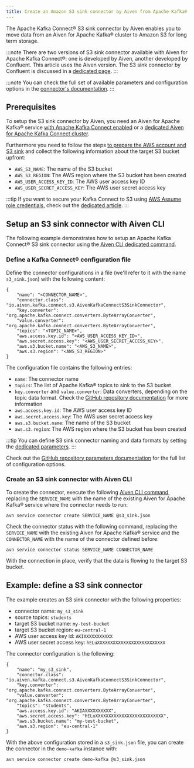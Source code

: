 ```yaml
---
title: Create an Amazon S3 sink connector by Aiven from Apache Kafka®
---
```


The Apache Kafka Connect® S3 sink connector by Aiven enables you to move
data from an Aiven for Apache Kafka® cluster to Amazon S3 for long term
storage.

:::note
There are two versions of S3 sink connector available with Aiven for
Apache Kafka Connect®: one is developed by Aiven, another developed by
Confluent. This article uses the Aiven version. The S3 sink connector by
Confluent is discussed in a
[dedicated page](s3-sink-connector-confluent).
:::

:::note
You can check the full set of available parameters and configuration
options in the [connector\'s
documentation](https://github.com/aiven/s3-connector-for-apache-kafka).
:::

## Prerequisites

To setup the S3 sink connector by Aiven, you need an Aiven for Apache
Kafka® service
[with Apache Kafka Connect enabled](enable-connect) or a
[dedicated Aiven for Apache Kafka Connect cluster](/docs/products/kafka/kafka-connect/get-started#apache_kafka_connect_dedicated_cluster).

Furthermore you need to follow the steps
[to prepare the AWS account and S3 sink](s3-sink-prereq) and collect the following information about the target S3
bucket upfront:

-   `AWS_S3_NAME`: The name of the S3 bucket
-   `AWS_S3_REGION`: The AWS region where the S3 bucket has been created
-   `AWS_USER_ACCESS_KEY_ID`: The AWS user access key ID
-   `AWS_USER_SECRET_ACCESS_KEY`: The AWS user secret access key

:::tip
If you want to secure your Kafka Connect to S3 using [AWS Assume role
credentials](https://docs.aws.amazon.com/sdkref/latest/guide/feature-assume-role-credentials.html),
check out the [dedicated article](s3-iam-assume-role).
:::

## Setup an S3 sink connector with Aiven CLI

The following example demonstrates how to setup an Apache Kafka Connect®
S3 sink connector using the
[Aiven CLI dedicated command](/docs/tools/cli/service/connector#avn_service_connector_create).

### Define a Kafka Connect® configuration file

Define the connector configurations in a file (we\'ll refer to it with
the name `s3_sink.json`) with the following content:

``` 
{
    "name": "<CONNECTOR_NAME>",
    "connector.class": "io.aiven.kafka.connect.s3.AivenKafkaConnectS3SinkConnector",
    "key.converter": "org.apache.kafka.connect.converters.ByteArrayConverter",
    "value.converter": "org.apache.kafka.connect.converters.ByteArrayConverter",
    "topics": "<TOPIC_NAME>",
    "aws.access.key.id": "<AWS_USER_ACCESS_KEY_ID>",
    "aws.secret.access.key": "<AWS_USER_SECRET_ACCESS_KEY>",
    "aws.s3.bucket.name": "<AWS_S3_NAME>",
    "aws.s3.region": "<AWS_S3_REGION>"
}
```

The configuration file contains the following entries:

-   `name`: The connector name
-   `topics`: The list of Apache Kafka® topics to sink to the S3 bucket
-   `key.converter` and `value.converter`: Data converters, depending on
    the topic data format. Check the [GitHub repository
    documentation](https://github.com/aiven/s3-connector-for-apache-kafka)
    for more information
-   `aws.access.key.id`: The AWS user access key ID
-   `aws.secret.access.key`: The AWS user secret access key
-   `aws.s3.bucket.name`: The name of the S3 bucket
-   `aws.s3.region`: The AWS region where the S3 bucket has been created

:::tip
You can define S3 sink connector naming and data formats by setting the
[dedicated parameters](/docs/products/kafka/kafka-connect/reference/s3-sink-additional-parameters).
:::

Check out the [GitHub repository parameters
documentation](https://github.com/aiven/s3-connector-for-apache-kafka)
for the full list of configuration options.

### Create an S3 sink connector with Aiven CLI

To create the connector, execute the following
[Aiven CLI command](/docs/tools/cli/service/connector#avn_service_connector_create), replacing the `SERVICE_NAME` with the name of the existing
Aiven for Apache Kafka® service where the connector needs to run:

``` 
avn service connector create SERVICE_NAME @s3_sink.json
```

Check the connector status with the following command, replacing the
`SERVICE_NAME` with the existing Aiven for Apache Kafka® service and the
`CONNECTOR_NAME` with the name of the connector defined before:

``` 
avn service connector status SERVICE_NAME CONNECTOR_NAME
```

With the connection in place, verify that the data is flowing to the
target S3 bucket.

## Example: define a S3 sink connector

The example creates an S3 sink connector with the following properties:

-   connector name: `my_s3_sink`
-   source topics: `students`
-   target S3 bucket name: `my-test-bucket`
-   target S3 bucket region: `eu-central-1`
-   AWS user access key id: `AKIAXXXXXXXXXX`
-   AWS user secret access key: `hELuXXXXXXXXXXXXXXXXXXXXXXXXXX`

The connector configuration is the following:

``` 
{
    "name": "my_s3_sink",
    "connector.class": "io.aiven.kafka.connect.s3.AivenKafkaConnectS3SinkConnector",
    "key.converter": "org.apache.kafka.connect.converters.ByteArrayConverter",
    "value.converter": "org.apache.kafka.connect.converters.ByteArrayConverter",
    "topics": "students",
    "aws.access.key.id": "AKIAXXXXXXXXXX",
    "aws.secret.access.key": "hELuXXXXXXXXXXXXXXXXXXXXXXXXXX",
    "aws.s3.bucket.name": "my-test-bucket",
    "aws.s3.region": "eu-central-1"
}
```

With the above configuration stored in a `s3_sink.json` file, you can
create the connector in the `demo-kafka` instance with:

``` 
avn service connector create demo-kafka @s3_sink.json
```
